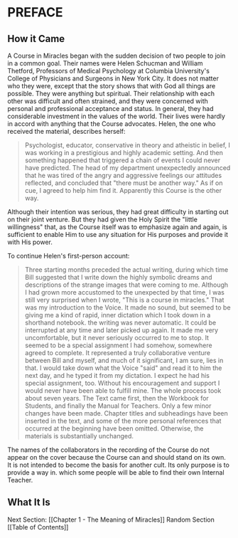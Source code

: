 # PREFACE
## How it Came
A Course in Miracles began with the sudden decision of two people to join in a common goal. Their names were Helen Schucman and William Thetford, Professors of Medical Psychology at Columbia University's College of Physicians and Surgeons in New York City. It does not matter who they were, except that the story shows that with God all things are possible. They were anything but spiritual. Their relationship with each other was difficult and often strained, and they were concerned with personal and professional acceptance and status. In general, they had considerable investment in the values of the world. Their lives were hardly in accord with anything that the Course advocates. Helen, the one who received the material, describes herself:
> Psychologist, educator, conservative in theory and atheistic in belief, I was working in a prestigious and highly academic setting. And then something happened that triggered a chain of events I could never have predicted. The head of my department unexpectedly announced that he was tired of the angry and aggressive feelings our attitudes reflected, and concluded that "there must be another way." As if on cue, I agreed to help him find it. Apparently this Course is the other way.

Although their intention was serious, they had great difficulty in starting out on their joint venture. But they had given the Holy Spirit the "little willingness" that, as the Course itself was to emphasize again and again, is sufficient to enable Him to use any situation for His purposes and provide it with His power.

To continue Helen's first-person account:
> Three starting months preceded the actual writing, during which time Bill suggested that I write down the highly symbolic dreams and descriptions of the strange images that were coming to me. Although I had grown more accustomed to the unexpected by that time, I was still very surprised when I wrote, "This is a course in miracles." That was my introduction to the Voice. It made no sound, but seemed to be giving me a kind of rapid, inner dictation which I took down in a shorthand notebook. the writing was never automatic. It could be interrupted at any time and later picked up again. It made me very uncomfortable, but it never seriously occurred to me to stop. It seemed to be a special assignment I had somehow, somewhere agreed to complete. It represented a truly collaborative venture between Bill and myself, and much of it significant, I am sure, lies in that. I would take down what the Voice "said" and read it to him the next day, and he typed it from my dictation. I expect he had his special assignment, too. Without his encouragement and support I would never have been able to fulfill mine. The whole process took about seven years. The Text came first, then the Workbook for Students, and finally the Manual for Teachers. Only a few minor changes have been made. Chapter titles and subheadings have been inserted in the text, and some of the more personal references that occurred at the beginning have been omitted. Otherwise, the materials is substantially unchanged.

The names of the collaborators in the recording of the Course do not appear on the cover because the Course can and should stand on its own. It is not intended to become the basis for another cult. Its only purpose is to provide a way in. which some people will be able to find their own Internal Teacher.
## What It Is


Next Section: [[Chapter 1 - The Meaning of Miracles]]
Random Section
[[Table of Contents]]